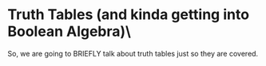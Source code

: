 # Truth Tables (and kinda getting into Boolean Algebra)\

So, we are going to BRIEFLY talk about truth tables just so they are covered.





